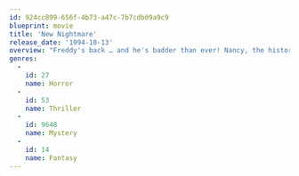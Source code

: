 ```yaml
---
id: 924cc899-656f-4b73-a47c-7b7cdb09a9c9
blueprint: movie
title: 'New Nightmare'
release_date: '1994-10-13'
overview: "Freddy's back … and he's badder than ever! Nancy, the historical nemesis of the man with the satanic snarl and pitchfork fingers, discovers that a new monstrous demon has taken on Freddy's persona. Can Nancy stop this new threat in time to save her son?"
genres:
  -
    id: 27
    name: Horror
  -
    id: 53
    name: Thriller
  -
    id: 9648
    name: Mystery
  -
    id: 14
    name: Fantasy
---
```

